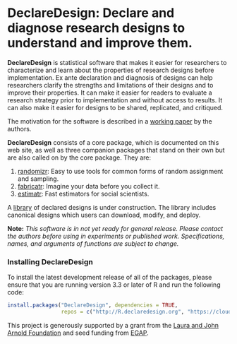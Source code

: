 
<!-- README.md is generated from README.Rmd. Please edit that file -->
DeclareDesign: Declare and diagnose research designs to understand and improve them.
====================================================================================

**DeclareDesign** is statistical software that makes it easier for researchers to characterize and learn about the properties of research designs before implementation. Ex ante declaration and diagnosis of designs can help researchers clarify the strengths and limitations of their designs and to improve their properties. It can make it easier for readers to evaluate a research strategy prior to implementation and without access to results. It can also make it easier for designs to be shared, replicated, and critiqued.

The motivation for the software is described in a [working paper](http://declaredesign.org/paper.pdf) by the authors.

**DeclareDesign** consists of a core package, which is documented on this web site, as well as three companion packages that stand on their own but are also called on by the core package. They are:

1.  [randomizr](http://randomizr.declaredesign.org): Easy to use tools for common forms of random assignment and sampling.
2.  [fabricatr](http://fabricatr.declaredesign.org): Imagine your data before you collect it.
3.  [estimatr](http://estimatr.declaredesign.org): Fast estimators for social scientists.

A [library](http://declaredesign.org/articles/design_library.html) of declared designs is under construction. The library includes canonical designs which users can download, modify, and deploy.

**Note:** *This software is in not yet ready for general release. Please contact the authors before using in experiments or published work. Specifications, names, and arguments of functions are subject to change.*

### Installing DeclareDesign

To install the latest development release of all of the packages, please ensure that you are running version 3.3 or later of R and run the following code:

``` r
install.packages("DeclareDesign", dependencies = TRUE, 
                 repos = c("http://R.declaredesign.org", "https://cloud.r-project.org"))
```

This project is generously supported by a grant from the [Laura and John Arnold Foundation](http://www.arnoldfoundation.org) and seed funding from [EGAP](http://egap.org).
